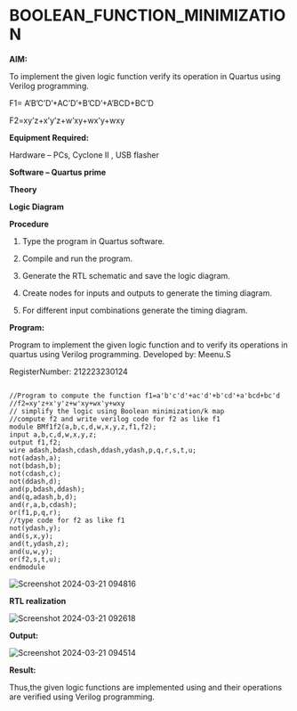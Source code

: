# BOOLEAN_FUNCTION_MINIMIZATION

**AIM:**

To implement the given logic function verify its operation in Quartus using Verilog programming.

F1= A’B’C’D’+AC’D’+B’CD’+A’BCD+BC’D 

F2=xy’z+x’y’z+w’xy+wx’y+wxy

**Equipment Required:**

Hardware – PCs, Cyclone II , USB flasher

**Software – Quartus prime**

**Theory**

**Logic Diagram**

**Procedure**

1.	Type the program in Quartus software.

2.	Compile and run the program.

3.	Generate the RTL schematic and save the logic diagram.

4.	Create nodes for inputs and outputs to generate the timing diagram.

5.	For different input combinations generate the timing diagram.


**Program:**

Program to implement the given logic function and to verify its operations in quartus using Verilog programming. 
Developed by: Meenu.S

RegisterNumber: 212223230124
~~~

//Program to compute the function f1=a'b'c'd'+ac'd'+b'cd'+a'bcd+bc'd
//f2=xy'z+x'y'z+w'xy+wx'y+wxy
// simplify the logic using Boolean minimization/k map 
//compute f2 and write verilog code for f2 as like f1
module BMf1f2(a,b,c,d,w,x,y,z,f1,f2);
input a,b,c,d,w,x,y,z;
output f1,f2;
wire adash,bdash,cdash,ddash,ydash,p,q,r,s,t,u;
not(adash,a);
not(bdash,b);
not(cdash,c);
not(ddash,d);
and(p,bdash,ddash);
and(q,adash,b,d);
and(r,a,b,cdash);
or(f1,p,q,r);
//type code for f2 as like f1
not(ydash,y);
and(s,x,y);
and(t,ydash,z);
and(u,w,y);
or(f2,s,t,u);
endmodule

~~~

![Screenshot 2024-03-21 094816](https://github.com/Meenu2823/BOOLEAN_FUNCTION_MINIMIZATION/assets/139416219/6d15f315-f552-4271-84cc-c88ea2047317)

**RTL realization**

![Screenshot 2024-03-21 092618](https://github.com/Meenu2823/BOOLEAN_FUNCTION_MINIMIZATION/assets/139416219/de44cdf3-076c-42a4-aa29-a6ac23ee33b3)

**Output:**

![Screenshot 2024-03-21 094514](https://github.com/Meenu2823/BOOLEAN_FUNCTION_MINIMIZATION/assets/139416219/8d171afc-ba93-4ca8-a618-7a115f25cbe4)

**Result:**

Thus,the given logic functions are implemented using and their operations are verified using Verilog programming.

